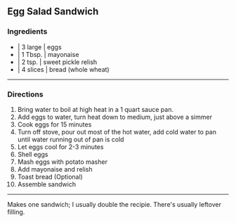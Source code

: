 ## Egg Salad Sandwich

### Ingredients

* | 3 large  | eggs
* | 1 Tbsp.  | mayonaise
* | 2 tsp.   | sweet pickle relish
* | 4 slices | bread (whole wheat)

---

### Directions

1. Bring water to boil at high heat in a 1 quart sauce pan.
1. Add eggs to water, turn heat down to medium, just above a simmer
1. Cook eggs for 15 minutes
1. Turn off stove, pour out most of the hot water, add cold water to pan until water running out of pan is cold
1. Let eggs cool for 2-3 minutes
1. Shell eggs
1. Mash eggs with potato masher
1. Add mayonaise and relish
1. Toast bread (Optional)
1. Assemble sandwich

---

Makes one sandwich; I usually double the recipie. There's usually leftover filling.

